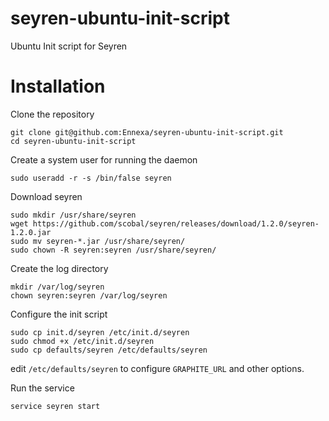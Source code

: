 seyren-ubuntu-init-script
=========================

Ubuntu Init script for Seyren


Installation
============

Clone the repository

    git clone git@github.com:Ennexa/seyren-ubuntu-init-script.git
	cd seyren-ubuntu-init-script

Create a system user for running the daemon

    sudo useradd -r -s /bin/false seyren
	
Download seyren

    sudo mkdir /usr/share/seyren
    wget https://github.com/scobal/seyren/releases/download/1.2.0/seyren-1.2.0.jar
	sudo mv seyren-*.jar /usr/share/seyren/
    sudo chown -R seyren:seyren /usr/share/seyren/

Create the log directory

    mkdir /var/log/seyren
    chown seyren:seyren /var/log/seyren

Configure the init script

	sudo cp init.d/seyren /etc/init.d/seyren
	sudo chmod +x /etc/init.d/seyren
	sudo cp defaults/seyren /etc/defaults/seyren

edit `/etc/defaults/seyren` to configure `GRAPHITE_URL` and other options.

Run the service

    service seyren start